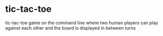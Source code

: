 # tic-tac-toe
tic-tac-toe game on the command line where two human players can play against each other and the board is displayed in between turns
